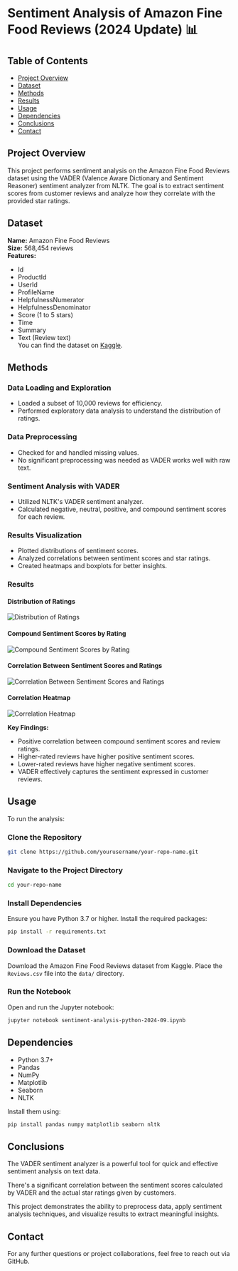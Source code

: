 # Sentiment Analysis of Amazon Fine Food Reviews (2024 Update) 📊

## Table of Contents
- [Project Overview](#project-overview)
- [Dataset](#dataset)
- [Methods](#methods)
- [Results](#results)
- [Usage](#usage)
- [Dependencies](#dependencies)
- [Conclusions](#conclusions)
- [Contact](#contact)

## Project Overview
This project performs sentiment analysis on the Amazon Fine Food Reviews dataset using the VADER (Valence Aware Dictionary and Sentiment Reasoner) sentiment analyzer from NLTK. The goal is to extract sentiment scores from customer reviews and analyze how they correlate with the provided star ratings.

## Dataset
**Name:** Amazon Fine Food Reviews  
**Size:** 568,454 reviews  
**Features:**
- Id
- ProductId
- UserId
- ProfileName
- HelpfulnessNumerator
- HelpfulnessDenominator
- Score (1 to 5 stars)
- Time
- Summary
- Text (Review text)  
You can find the dataset on [Kaggle](https://www.kaggle.com).

## Methods
### Data Loading and Exploration
- Loaded a subset of 10,000 reviews for efficiency.
- Performed exploratory data analysis to understand the distribution of ratings.

### Data Preprocessing
- Checked for and handled missing values.
- No significant preprocessing was needed as VADER works well with raw text.

### Sentiment Analysis with VADER
- Utilized NLTK's VADER sentiment analyzer.
- Calculated negative, neutral, positive, and compound sentiment scores for each review.

### Results Visualization
- Plotted distributions of sentiment scores.
- Analyzed correlations between sentiment scores and star ratings.
- Created heatmaps and boxplots for better insights.

### Results

#### Distribution of Ratings
![Distribution of Ratings](https://github.com/arpadd23/P1.Sentiment_Analysis_Amazon_Fine_Food_Reviews/blob/main/Distribution%20of%20Ratings.png?raw=true)

#### Compound Sentiment Scores by Rating
![Compound Sentiment Scores by Rating](https://github.com/arpadd23/P1.Sentiment_Analysis_Amazon_Fine_Food_Reviews/blob/main/Compound%20Sentiment%20Scores%20by%20Rating.png?raw=true)

#### Correlation Between Sentiment Scores and Ratings
![Correlation Between Sentiment Scores and Ratings](https://github.com/arpadd23/P1.Sentiment_Analysis_Amazon_Fine_Food_Reviews/blob/main/Correlation%20Between%20Sentiment%20Scores%20and%20Ratings.png?raw=true)

#### Correlation Heatmap
![Correlation Heatmap](https://github.com/arpadd23/P1.Sentiment_Analysis_Amazon_Fine_Food_Reviews/blob/main/Correlation%20Heatmap.png?raw=true)


**Key Findings:**
- Positive correlation between compound sentiment scores and review ratings.
- Higher-rated reviews have higher positive sentiment scores.
- Lower-rated reviews have higher negative sentiment scores.
- VADER effectively captures the sentiment expressed in customer reviews.

## Usage

To run the analysis:

### Clone the Repository
```bash
git clone https://github.com/yourusername/your-repo-name.git
```

### Navigate to the Project Directory
```bash
cd your-repo-name
```

### Install Dependencies
Ensure you have Python 3.7 or higher. Install the required packages:
```bash
pip install -r requirements.txt
```

### Download the Dataset
Download the Amazon Fine Food Reviews dataset from Kaggle. Place the `Reviews.csv` file into the `data/` directory.

### Run the Notebook
Open and run the Jupyter notebook:
```bash
jupyter notebook sentiment-analysis-python-2024-09.ipynb
```

## Dependencies
- Python 3.7+
- Pandas
- NumPy
- Matplotlib
- Seaborn
- NLTK

Install them using:
```bash
pip install pandas numpy matplotlib seaborn nltk
```
## Conclusions
The VADER sentiment analyzer is a powerful tool for quick and effective sentiment analysis on text data.

There's a significant correlation between the sentiment scores calculated by VADER and the actual star ratings given by customers.

This project demonstrates the ability to preprocess data, apply sentiment analysis techniques, and visualize results to extract meaningful insights.

## Contact
For any further questions or project collaborations, feel free to reach out via GitHub.
